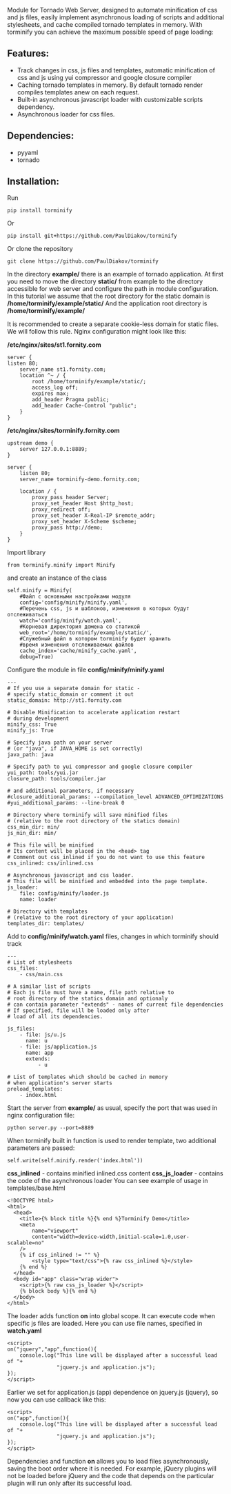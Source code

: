 Module for Tornado Web Server, designed to automate minification of css and js files, easily implement asynchronous loading of scripts and additional stylesheets, and cache compiled tornado templates in memory.
With torminify you can achieve the maximum possible speed of page loading:

## Features: 
- Track changes in css, js files and templates, automatic minification of css and js using yui compressor and google closure compiler 
- Caching tornado templates in memory. By default tornado render compiles templates anew on each request. 
- Built-in asynchronous javascript loader with customizable scripts dependency. 
- Asynchronous loader for css files. 

## Dependencies: 
- pyyaml 
- tornado 

## Installation: 
Run
```
pip install torminify
```
Or
```
pip install git+https://github.com/PaulDiakov/torminify
```
Or clone the repository
```
git clone https://github.com/PaulDiakov/torminify
```

In the directory **example/** there is an example of tornado application. At first you need to move the directory **static/** from example to the directory accessible for web server and configure the path in module configuration. 
In this tutorial we assume that the root directory for the static domain is  
**/home/torminify/example/static/** 
And the application root directory is 
**/home/torminify/example/** 

It is recommended to create a separate cookie-less domain for static files. We will follow this rule. Nginx configuration might look like this: 

**/etc/nginx/sites/st1.fornity.com** 

```
server {
listen 80;
    server_name st1.fornity.com;
    location ^~ / {
        root /home/torminify/example/static/;
		access_log off;
        expires max;
        add_header Pragma public;
        add_header Cache-Control "public";
    }
}
```

**/etc/nginx/sites/torminify.fornity.com**

```
upstream demo {
    server 127.0.0.1:8889;
}

server {
    listen 80;
    server_name torminify-demo.fornity.com;
    
    location / {
        proxy_pass_header Server;
        proxy_set_header Host $http_host;
        proxy_redirect off;
        proxy_set_header X-Real-IP $remote_addr;
        proxy_set_header X-Scheme $scheme;
        proxy_pass http://demo;
    }
}
```

Import library

```
from torminify.minify import Minify
```

and create an instance of the class 

```
self.minify = Minify(
	#Файл с основными настройками модуля
    config='config/minify/minify.yaml',
    #Перечень css, js и шаблонов, изменения в которых будут отслеживаться
    watch='config/minify/watch.yaml',
    #Корневая директория домена со статикой
    web_root='/home/torminify/example/static/',
    #Служебный файл в котором torminify будет хранить 
    #время изменения отслеживаемых файлов
    cache_index='cache/minify_cache.yaml',
    debug=True)
```

Configure the module in file **config/minify/minify.yaml**

```
---
# If you use a separate domain for static - 
# specify static_domain or comment it out 
static_domain: http://st1.fornity.com

# Disable Minification to accelerate application restart 
# during development 
minify_css: True
minify_js: True

# Specify java path on your server 
# (or "java", if JAVA_HOME is set correctly) 
java_path: java

# Specify path to yui compressor and google closure compiler 
yui_path: tools/yui.jar
closure_path: tools/compiler.jar

# and additional parameters, if necessary 
#closure_additional_params: --compilation_level ADVANCED_OPTIMIZATIONS
#yui_additional_params: --line-break 0

# Directory where torminify will save minified files 
# (relative to the root directory of the statics domain) 
css_min_dir: min/
js_min_dir: min/

# This file will be minified 
# Its content will be placed in the <head> tag 
# Comment out css_inlined if you do not want to use this feature 
css_inlined: css/inlined.css

# Asynchronous javascript and css loader. 
# This file will be minified and embedded into the page template. 
js_loader: 
    file: config/minify/loader.js
    name: loader

# Directory with templates 
# (relative to the root directory of your application) 
templates_dir: templates/
```

Add to **config/minify/watch.yaml** files, changes in which torminify should track

```
---
# List of stylesheets
css_files:
    - css/main.css

# A similar list of scripts 
# Each js file must have a name, file path relative to 
# root directory of the statics domain and optionaly 
# can contain parameter "extends" - names of current file dependencies
# If specified, file will be loaded only after 
# load of all its dependencies. 

js_files:
    - file: js/u.js
      name: u
    - file: js/application.js
      name: app
      extends:
          - u

# List of templates which should be cached in memory 
# when application's server starts 
preload_templates:
    - index.html
```

Start the server from **example/** as usual, 
specify the port that was used in nginx configuration file: 

```
python server.py --port=8889
```

When torminify built in function is used to render template, two additional parameters are passed:

```
self.write(self.minify.render('index.html'))
```
**css_inlined** - contains minified inlined.css content
**css_js_loader** - contains the code of the asynchronous loader 
You can see example of usage in templates/base.html

```
<!DOCTYPE html>
<html>
  <head>
    <title>{% block title %}{% end %}Torminify Demo</title>
    <meta 
    	name="viewport" 
    	content="width=device-width,initial-scale=1.0,user-scalable=no" 
    />
    {% if css_inlined != "" %}
    	<style type="text/css">{% raw css_inlined %}</style>
    {% end %}
  </head>
  <body id="app" class="wrap wider">
  	<script>{% raw css_js_loader %}</script>
    {% block body %}{% end %}
  </body>
</html>
```

The loader adds function **on** into global scope. 
It can execute code when specific js files are loaded. 
Here you can use file names, specified in **watch.yaml** 

```
<script>
on("jquery","app",function(){
	console.log("This line will be displayed after a successful load of "+
				"jquery.js and application.js");
});
</script>
```

Earlier we set for application.js (app) dependence on jquery.js (jquery), so now you can use callback like this: 

```
<script>
on("app",function(){
	console.log("This line will be displayed after a successful load of "+
				"jquery.js and application.js");
});
</script>
```

Dependencies and function **on** allows you to load files asynchronously, saving the boot order where it is needed. For example, jQuery plugins will not be loaded before jQuery and the code that depends on the particular plugin will run only after its successful load.
